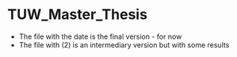 # TUW_Master_Thesis

- The file with the date is the final version - for now
- The file with (2) is an intermediary version but with some results  
